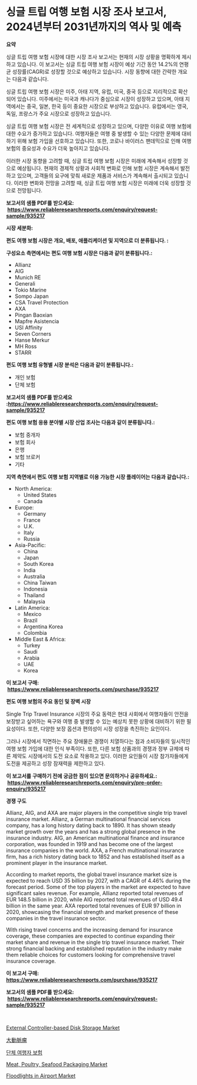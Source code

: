 <p><h1>싱글 트립 여행 보험 시장 조사 보고서, 2024년부터 2031년까지의 역사 및 예측</h1></p><p><strong>요약</strong></p>
<p><p>싱글 트립 여행 보험 시장에 대한 시장 조사 보고서는 현재의 시장 상황을 명확하게 제시하고 있습니다. 이 보고서는 싱글 트립 여행 보험 시장이 예상 기간 동안 14.2%의 연평균 성장률(CAGR)로 성장할 것으로 예상하고 있습니다. 시장 동향에 대한 간략한 개요는 다음과 같습니다.</p><p>싱글 트립 여행 보험 시장은 미주, 아태 지역, 유럽, 미국, 중국 등으로 지리적으로 확산되어 있습니다. 미주에서는 미국과 캐나다가 중심으로 시장이 성장하고 있으며, 아태 지역에서는 중국, 일본, 한국 등이 중요한 시장으로 부상하고 있습니다. 유럽에서는 영국, 독일, 프랑스가 주요 시장으로 성장하고 있습니다.</p><p>싱글 트립 여행 보험 시장은 전 세계적으로 성장하고 있으며, 다양한 이유로 여행 보험에 대한 수요가 증가하고 있습니다. 여행자들은 여행 중 발생할 수 있는 다양한 문제에 대비하기 위해 보험 가입을 선호하고 있습니다. 또한, 코로나 바이러스 팬데믹으로 인해 여행 보험의 중요성과 수요가 더욱 높아지고 있습니다.</p><p>이러한 시장 동향을 고려할 때, 싱글 트립 여행 보험 시장은 미래에 계속해서 성장할 것으로 예상됩니다. 현재의 경제적 상황과 사회적 변화로 인해 보험 시장은 계속해서 발전하고 있으며, 고객들의 요구에 맞춰 새로운 제품과 서비스가 계속해서 출시되고 있습니다. 이러한 변화와 전망을 고려할 때, 싱글 트립 여행 보험 시장은 미래에 더욱 성장할 것으로 전망됩니다.</p></p>
<p><strong>보고서의 샘플 PDF를 받으세요: &nbsp;<a href="https://www.reliableresearchreports.com/enquiry/request-sample/935217">https://www.reliableresearchreports.com/enquiry/request-sample/935217</a></strong></p>
<p><strong>시장 세분화:</strong></p>
<p><strong> 편도 여행 보험 시장은 개요, 배포, 애플리케이션 및 지역으로 더 분류됩니다. :</strong></p>
<p><strong>구성요소 측면에서는 편도 여행 보험 시장은 다음과 같이 분류됩니다.:</strong></p>
<p><ul><li>Allianz</li><li>AIG</li><li>Munich RE</li><li>Generali</li><li>Tokio Marine</li><li>Sompo Japan</li><li>CSA Travel Protection</li><li>AXA</li><li>Pingan Baoxian</li><li>Mapfre Asistencia</li><li>USI Affinity</li><li>Seven Corners</li><li>Hanse Merkur</li><li>MH Ross</li><li>STARR</li></ul></p>
<p><strong> 편도 여행 보험 유형별 시장 분석은 다음과 같이 분류됩니다.:</strong></p>
<p><ul><li>개인 보험</li><li>단체 보험</li></ul></p>
<p><strong>보고서의 샘플 PDF를 받으세요 :<a href="https://www.reliableresearchreports.com/enquiry/request-sample/935217">https://www.reliableresearchreports.com/enquiry/request-sample/935217</a></strong></p>
<p><strong> 편도 여행 보험 응용 분야별 시장 산업 조사는 다음과 같이 분류됩니다.:</strong></p>
<p><ul><li>보험 중개자</li><li>보험 회사</li><li>은행</li><li>보험 브로커</li><li>기타</li></ul></p>
<p><strong>지역 측면에서 편도 여행 보험 지역별로 이용 가능한 시장 플레이어는 다음과 같습니다.:</strong></p>
<p><ul>
    <li>
        North America:
        <ul>
            <li>United States</li>
            <li>Canada</li>
        </ul>
    </li>
    <li>
        Europe:
        <ul>
            <li>Germany</li>
            <li>France</li>
            <li>U.K.</li>
            <li>Italy</li>
            <li>Russia</li>
        </ul>
    </li>
    <li>
        Asia-Pacific:
        <ul>
            <li>China</li>
            <li>Japan</li>
            <li>South Korea</li>
            <li>India</li>
            <li>Australia</li>
            <li>China Taiwan</li>
            <li>Indonesia</li>
            <li>Thailand</li>
            <li>Malaysia</li>
        </ul>
    </li>
    <li>
        Latin America:
        <ul>
            <li>Mexico</li>
            <li>Brazil</li>
            <li>Argentina Korea</li>
            <li>Colombia</li>
        </ul>
    </li>
    <li>
        Middle East & Africa:
        <ul>
            <li>Turkey</li>
            <li>Saudi</li>
            <li>Arabia</li>
            <li>UAE</li>
            <li>Korea</li>
        </ul>
    </li>
    </ul></p>
<p><strong>이 보고서 구매: &nbsp;<a href="https://www.reliableresearchreports.com/purchase/935217">https://www.reliableresearchreports.com/purchase/935217</a></strong></p>
<p><strong>편도 여행 보험의 주요 동인 및 장벽 시장</strong></p>
<p><p>Single Trip Travel Insurance 시장의 주요 동력은 현대 사회에서 여행자들이 안전을 보장받고 싶어하는 욕구와 여행 중 발생할 수 있는 예상치 못한 상황에 대비하기 위한 필요성이다. 또한, 다양한 보장 옵션과 편의성이 시장 성장을 촉진하는 요인이다. </p><p>그러나 시장에서 직면하는 주요 장애물은 경쟁이 치열하다는 점과 소비자들의 일시적인 여행 보험 가입에 대한 인식 부족이다. 또한, 다른 보험 상품과의 경쟁과 정부 규제에 따른 제약도 시장에서의 도전 요소로 작용하고 있다. 이러한 요인들이 시장 참가자들에게 도전을 제공하고 성장 잠재력을 제한하고 있다.</p></p>
<p><strong>이 보고서를 구매하기 전에 궁금한 점이 있으면 문의하거나 공유하세요.: &nbsp;<a href="https://www.reliableresearchreports.com/enquiry/pre-order-enquiry/935217">https://www.reliableresearchreports.com/enquiry/pre-order-enquiry/935217</a></strong></p>
<p><strong>경쟁 구도</strong></p>
<p><p>Allianz, AIG, and AXA are major players in the competitive single trip travel insurance market. Allianz, a German multinational financial services company, has a long history dating back to 1890. It has shown steady market growth over the years and has a strong global presence in the insurance industry. AIG, an American multinational finance and insurance corporation, was founded in 1919 and has become one of the largest insurance companies in the world. AXA, a French multinational insurance firm, has a rich history dating back to 1852 and has established itself as a prominent player in the insurance market.</p><p>According to market reports, the global travel insurance market size is expected to reach USD 35 billion by 2027, with a CAGR of 4.46% during the forecast period. Some of the top players in the market are expected to have significant sales revenue. For example, Allianz reported total revenues of EUR 148.5 billion in 2020, while AIG reported total revenues of USD 49.4 billion in the same year. AXA reported total revenues of EUR 97 billion in 2020, showcasing the financial strength and market presence of these companies in the travel insurance sector.</p><p>With rising travel concerns and the increasing demand for insurance coverage, these companies are expected to continue expanding their market share and revenue in the single trip travel insurance market. Their strong financial backing and established reputation in the industry make them reliable choices for customers looking for comprehensive travel insurance coverage.</p></p>
<p><strong>이 보고서 구매: &nbsp; <a href="https://www.reliableresearchreports.com/purchase/935217">https://www.reliableresearchreports.com/purchase/935217</a></strong></p>
<p><strong>보고서의 샘플 PDF를 받으세요: &nbsp;<a href="https://www.reliableresearchreports.com/enquiry/request-sample/935217">https://www.reliableresearchreports.com/enquiry/request-sample/935217</a></strong><strong></strong></p>
<p>&nbsp;</p>
<p><p><a href="https://carnation-joke-41f.notion.site/External-Controller-based-Disk-Storage-Market-Analysis-and-Market-Size-Global-Industry-Overview-Ma-cf4ee1e5d3814601a24a0fb16797544e">External Controller-based Disk Storage Market</a></p><p><a href="https://github.com/wkuactfdzwizk06/Market-Research-Report-List-1/blob/main/6644772184691.md">大動脈瘤</a></p><p><a href="https://github.com/vsckjg50460/Market-Research-Report-List-1/blob/main/7233583184717.md">단체 여행자 보험</a></p><p><a href="https://github.com/ChiragRp1/Market-Research-Report-List-3/blob/main/meat-poultry-seafood-packaging-market.md">Meat, Poultry, Seafood Packaging Market</a></p><p><a href="https://issuu.com/reportprime-2/docs/floodlights-in-airport-market-size-2030.pptx">Floodlights in Airport Market</a></p></p>
